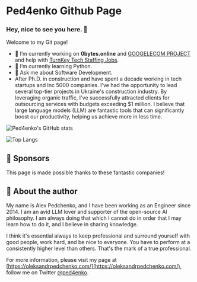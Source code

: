 # Ped4enko Github Page
### Hey, nice to see you here. 👋

Welcome to my Git page!

- 🔭 I’m currently working on **0bytes.online** and [GOOGELECOM PROJECT](https://googelecom.net/) and help with [TurnKey Tech Staffing Jobs](https://turnkeystaffing.com/career/). 
- 🌱 I’m currently learning Python.
- 💬 Ask me about Software Development.
- After Ph.D. in construction and have spent a decade working in tech startups and Inc 5000 companies. I've had the opportunity to lead several top-tier projects in Ukraine's construction industry. By leveraging organic traffic, I've successfully attracted clients for outsourcing services with budgets exceeding $1 million. I believe that large language models (LLM) are fantastic tools that can significantly boost our productivity, helping us achieve more in less time.

<img alt="Ped4enko's GitHub stats"
src="https://github-readme-stats.vercel.app/api?username=ped4enko&show_icons=true&theme=transparent"/>

![Top Langs](https://github-readme-stats.vercel.app/api/top-langs/?username=anuraghazra&hide_progress=true)

## 🌟 Sponsors

This page is made possible thanks to these fantastic companies!

## 👋 About the author

My name is Alex Pedchenko, and I have been working as an Engineer since 2014. I am an avid LLM lover and supporter of the open-source AI philosophy. I am always doing that which I cannot do in order that I may learn how to do it, and I believe in sharing knowledge.

I think it's essential always to keep professional and surround yourself with good people, work hard, and be nice to everyone. You have to perform at a consistently higher level than others. That's the mark of a true professional.

For more information, please visit my page at [https://oleksandrpedchenko.com/](https://oleksandrpedchenko.com/), follow me on Twitter [@ped4enko](https://twitter.com/ped4enko).
